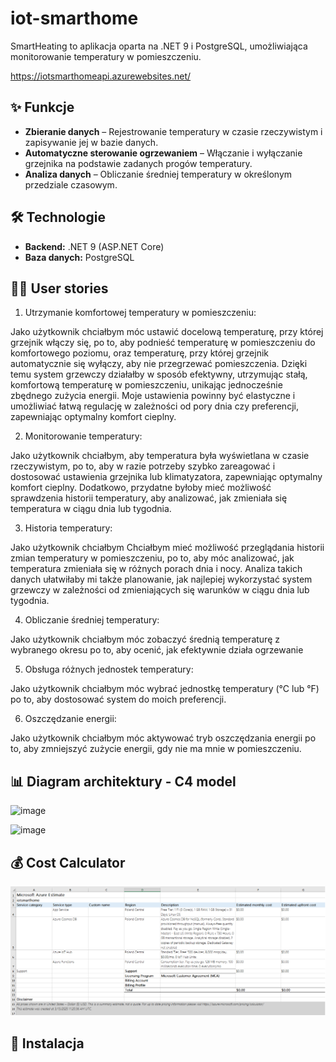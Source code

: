 # iot-smarthome

SmartHeating to aplikacja oparta na .NET 9 i PostgreSQL, umożliwiająca monitorowanie temperatury w pomieszczeniu.

https://iotsmarthomeapi.azurewebsites.net/

## ✨ Funkcje

- **Zbieranie danych** – Rejestrowanie temperatury w czasie rzeczywistym i zapisywanie jej w bazie danych.
- **Automatyczne sterowanie ogrzewaniem** – Włączanie i wyłączanie grzejnika na podstawie zadanych progów temperatury.
- **Analiza danych** – Obliczanie średniej temperatury w określonym przedziale czasowym.

## 🛠 Technologie

- **Backend:** .NET 9 (ASP.NET Core)
- **Baza danych:** PostgreSQL

## 🙋‍♂️ User stories
1. Utrzymanie komfortowej temperatury w pomieszczeniu:

Jako użytkownik
chciałbym móc ustawić docelową temperaturę,
przy której grzejnik włączy się,
po to, aby podnieść temperaturę w pomieszczeniu do komfortowego poziomu, 
oraz temperaturę, przy której grzejnik automatycznie się wyłączy, aby nie przegrzewać pomieszczenia. 
Dzięki temu system grzewczy działałby w sposób efektywny, utrzymując stałą, komfortową temperaturę w pomieszczeniu, 
unikając jednocześnie zbędnego zużycia energii. Moje ustawienia powinny być elastyczne i umożliwiać łatwą regulację 
w zależności od pory dnia czy preferencji, zapewniając optymalny komfort cieplny.

2. Monitorowanie temperatury:

Jako użytkownik
chciałbym, aby temperatura była wyświetlana w czasie rzeczywistym,
po to, aby w razie potrzeby szybko zareagować i dostosować ustawienia grzejnika 
lub klimatyzatora, zapewniając optymalny komfort cieplny. Dodatkowo,
przydatne byłoby mieć możliwość sprawdzenia historii temperatury, 
aby analizować, jak zmieniała się temperatura w ciągu dnia lub tygodnia.

3. Historia temperatury:

Jako użytkownik
chciałbym Chciałbym mieć możliwość przeglądania historii zmian temperatury w pomieszczeniu,
po to, aby móc analizować, jak temperatura zmieniała się w różnych porach dnia i nocy. 
Analiza takich danych ułatwiłaby mi także planowanie, jak najlepiej wykorzystać system grzewczy 
w zależności od zmieniających się warunków w ciągu dnia lub tygodnia.

4. Obliczanie średniej temperatury:

Jako użytkownik
chciałbym móc zobaczyć średnią temperaturę z wybranego okresu
po to, aby ocenić, jak efektywnie działa ogrzewanie

5. Obsługa różnych jednostek temperatury:

Jako użytkownik
chciałbym móc wybrać jednostkę temperatury (°C lub °F)
po to, aby dostosować system do moich preferencji.

6. Oszczędzanie energii:

Jako użytkownik
chciałbym móc aktywować tryb oszczędzania energii
po to, aby zmniejszyć zużycie energii, gdy nie ma mnie w pomieszczeniu.

## 📊 Diagram architektury - C4 model

![image](https://github.com/user-attachments/assets/f20d7679-d5e1-4fd7-8d2a-66174d13a9cd)

![image](https://github.com/user-attachments/assets/844c5a89-de03-4431-ad48-e0a62d190b5e)

## 💰 Cost Calculator
![Azure_Cost_Calculator](https://github.com/PanSzelescik/iot-smarthome/blob/main/Azure_Cost_Calculator.png)

## 🚨 Instalacja
